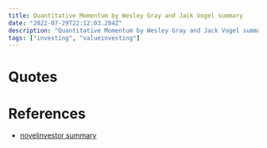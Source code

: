 ```yaml
---
title: Quantitative Momentum by Wesley Gray and Jack Vogel summary
date: "2022-07-29T22:12:03.284Z"
description: "Quantitative Momentum by Wesley Gray and Jack Vogel summary"
tags: ["investing", "valueinvesting"]
---
```



# Quotes


# References
- [novelinvestor summary](https://novelinvestor.com/notes/quantitative-momentum-by-wesley-gray-jack-vogel/)